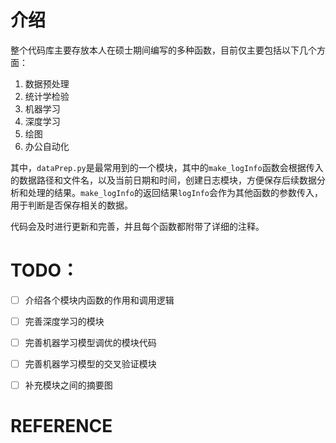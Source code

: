 <!--
 * @Descripttion: Say something
 * @version: 0.1
 * @Author: ziyang-W, ziyangw@yeah.net
 * @Co.: IMICAMS
 * @Date: 2022-06-20 01:36:45
 * @LastEditTime: 2022-06-27 11:18:41
 * Copyright (c) 2022 by ziyang-W (ziyangw@yeah.net), All Rights Reserved. 
-->
# 介绍

整个代码库主要存放本人在硕士期间编写的多种函数，目前仅主要包括以下几个方面：

1. 数据预处理
2. 统计学检验
3. 机器学习
4. 深度学习
5. 绘图
6. 办公自动化

其中，`dataPrep.py`是最常用到的一个模块，其中的`make_logInfo`函数会根据传入的数据路径和文件名，以及当前日期和时间，创建日志模块，方便保存后续数据分析和处理的结果。`make_logInfo`的返回结果`logInfo`会作为其他函数的参数传入，用于判断是否保存相关的数据。

代码会及时进行更新和完善，并且每个函数都附带了详细的注释。

# TODO：
- [ ] 介绍各个模块内函数的作用和调用逻辑
- [ ] 完善深度学习的模块
- [ ] 完善机器学习模型调优的模块代码
- [ ] 完善机器学习模型的交叉验证模块
- [ ] 补充模块之间的摘要图


# REFERENCE
